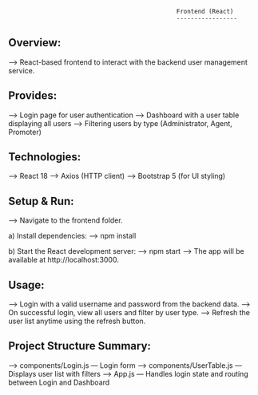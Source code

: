                                                    Frontend (React)
                                                   -----------------
                            
Overview:
----------
--> React-based frontend to interact with the backend user management service.

Provides:
----------
--> Login page for user authentication
--> Dashboard with a user table displaying all users
--> Filtering users by type (Administrator, Agent, Promoter)

Technologies:
-------------
--> React 18
--> Axios (HTTP client)
--> Bootstrap 5 (for UI styling)

Setup & Run:
------------
--> Navigate to the frontend folder.

a) Install dependencies:
--> npm install

b) Start the React development server:
--> npm start
--> The app will be available at http://localhost:3000.

Usage:
-------
--> Login with a valid username and password from the backend data.
--> On successful login, view all users and filter by user type.
--> Refresh the user list anytime using the refresh button.

Project Structure Summary:
--------------------------

--> components/Login.js — Login form
--> components/UserTable.js — Displays user list with filters
--> App.js — Handles login state and routing between Login and Dashboard

